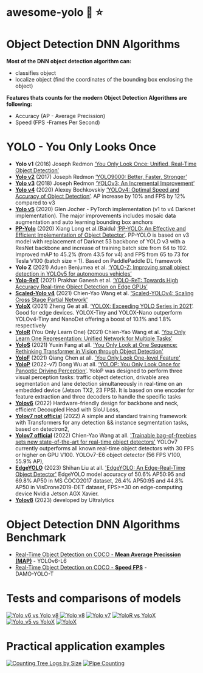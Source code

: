 # awesome-yolo :rocket: :star:


# Object Detection DNN Algorithms

**Most of the DNN object detection algorithm can:**
- classifies object
- localize object (find the coordinates of the bounding box enclosing the object)

**Features thats counts for the modern Object Detection Algorithms are following:**
- Accuracy (AP - Average Precission)
- Speed (FPS -Frames Per Second)

# YOLO - You Only Looks Once
- **Yolo v1** (2016) Joseph Redmon [‘You Only Look Once: Unified, Real-Time Object Detection’](https://arxiv.org/abs/1506.02640)
- [**Yolo v2**](https://github.com/longcw/yolo2-pytorch) (2017) Joseph Redmon [‘YOLO9000: Better, Faster, Stronger’](https://arxiv.org/abs/1612.08242)
- [**Yolo v3**](https://github.com/ultralytics/yolov3) (2018) Joseph Redmon [‘YOLOv3: An Incremental Improvement’](https://arxiv.org/abs/1804.02767)
- [**Yolo v4**](https://github.com/AlexeyAB/darknet) (2020) Alexey Bochkovskiy [‘YOLOv4: Optimal Speed and Accuracy of Object Detection’](https://arxiv.org/abs/2004.10934). AP increase by 10% and FPS by 12% compared to v3
- [**Yolo v5**](https://github.com/ultralytics/yolov5) (2020) Glen Jocher - PyTorch implementation (v1 to v4 Darknet implementation). The major improvements includes mosaic data augmentation and auto learning bounding box anchors
- [**PP-Yolo**](https://github.com/PaddlePaddle/PaddleDetection) (2020) Xiang Long et al.(Baidu) [‘PP-YOLO: An Effective and Efficient Implementation of Object Detector’](https://arxiv.org/abs/2007.12099). PP-YOLO is based on v3 model with replacement of Darknet 53 backbone of YOLO v3 with a ResNet backbone and increase of training batch size from 64 to 192. Improved mAP to 45.2% (from 43.5 for v4) and FPS from 65 to 73 for Tesla V100 (batch size = 1). Based on PaddlePaddle DL framework
- **Yolo Z** (2021) Aduen Benjumea et al. [‘YOLO-Z: Improving small object detection in YOLOv5 for autonomous vehicles’](https://arxiv.org/abs/2112.11798v2)
- [**Yolo-ReT**](https://github.com/guotao0628/yoloret) (2021) Prakhar Ganesh et al. [‘YOLO-ReT: Towards High Accuracy Real-time Object Detection on Edge GPUs’](https://arxiv.org/abs/2110.13713)
- [**Scaled-Yolo v4**](https://github.com/WongKinYiu/ScaledYOLOv4) (2021) Chien-Yao Wang et al. ['Scaled-YOLOv4: Scaling Cross Stage Partial Network'](https://arxiv.org/abs/2011.08036)
- [**YoloX**](https://github.com/Megvii-BaseDetection/YOLOX) (2021) Zheng Ge at all. [‘YOLOX: Exceeding YOLO Series in 2021’](https://arxiv.org/abs/2107.08430). Good for edge devices. YOLOX-Tiny and YOLOX-Nano outperform YOLOv4-Tiny and NanoDet offering a boost of 10.1% and 1.8% respectively
- [**YoloR**](https://github.com/WongKinYiu/yolor) (You Only Learn One) (2021) Chien-Yao Wang et al. [‘You Only Learn One Representation: Unified Network for Multiple Tasks’](https://arxiv.org/abs/2105.04206)
- [**YoloS**](https://github.com/hustvl/YOLOShttps://github.com/hustvl/YOLOS) (2021) Yuxin Fang at all. ['You Only Look at One Sequence: Rethinking Transformer in Vision through Object Detection'](https://arxiv.org/abs/2106.00666v3)
- [**YoloF**](https://github.com/megvii-model/YOLOF) (2021) Qiang Chen at all. ['You Only Look One-level Feature'](https://arxiv.org/abs/2103.09460) 
- [**YoloP**](https://github.com/hustvl/YOLOP) (2022-v7) Dong Wu at all. [‘YOLOP: You Only Look Once for Panoptic Driving Perception’](https://arxiv.org/abs/2108.11250). YoloP was designed to perform three visual perception tasks: traffic object detection, drivable area segmentation and lane detection simultaneously in real-time on an embedded device (Jetson TX2, 23 FPS). It is based on one encoder for feature extraction and three decoders to handle the specific tasks
- [**Yolov6**](https://github.com/meituan/YOLOv6) (2022) Hardware-friendly design for backbone and neck, efficient Decoupled Head with SIoU Loss,
- [**Yolov7 not official**](https://github.com/jinfagang/yolov7) (2022) A simple and standard training framework with Transformers for any detection && instance segmentation tasks, based on detectron2,
- [**Yolov7 official**](https://github.com/WongKinYiu/yolov77) (2022) Chien-Yao Wang at all. ['Trainable bag-of-freebies sets new state-of-the-art for real-time object detectors'](https://arxiv.org/abs/2207.02696) YOLOv7 currently outperforms all known real-time object detectors with 30 FPS or higher on GPU V100. YOLOv7-E6 object detector (56 FPS V100, 55.9% AP),
- [**EdgeYOLO**](https://github.com/LSH9832/edgeyolo) (2023) Shihan Liu at all. ['EdgeYOLO: An Edge-Real-Time Object Detector'](https://arxiv.org/abs/2302.07483) EdgeYOLO model accuracy of 50.6% AP50:95 and 69.8% AP50 in MS COCO2017 dataset, 26.4% AP50:95 and 44.8% AP50 in VisDrone2019-DET dataset, FPS>=30 on edge-computing device Nvidia Jetson AGX Xavier.
- [**Yolov8**](https://github.com/ultralytics/ultralytics) (2023) developed by Ultralytics

# Object Detection DNN Algorithms Benchmark

- [Real-Time Object Detection on COCO - **Mean Average Precission (MAP)**](https://paperswithcode.com/sota/real-time-object-detection-on-coco) - YOLOv6-L6
- [Real-Time Object Detection on COCO - **Speed FPS**](https://paperswithcode.com/sota/real-time-object-detection-on-coco?metric=FPS%20(V100%2C%20b%3D1)) - 	
DAMO-YOLO-T

# Tests and comparisons of models
[![**Yolo v6 vs Yolo v8**](https://img.youtube.com/vi/hG6kQHeMyz0/0.jpg)](https://youtu.be/hG6kQHeMyz0)
[![**Yolo v8**](https://img.youtube.com/vi/5jEuWE1Z5Po/0.jpg)](https://www.youtube.com/watch?v=5jEuWE1Z5Po)
[![**Yolo v7**](https://img.youtube.com/vi/2NRuwKj2HL8/0.jpg)](https://www.youtube.com/watch?v=2NRuwKj2HL8)
[![**YoloR vs YoloX**](https://img.youtube.com/vi/Qm3GTj2I_Kk/0.jpg)](https://www.youtube.com/watch?v=Qm3GTj2I_Kk)
[![**Yolo_v5 vs YoloX**](https://img.youtube.com/vi/V6wIxnfOJCs/0.jpg)](https://www.youtube.com/watch?v=V6wIxnfOJCs)
[![**YoloX**](https://img.youtube.com/vi/m7yRGpjiatM/0.jpg)](https://www.youtube.com/watch?v=m7yRGpjiatM)

# Practical application examples
[![**Counting Tree Logs by Size**](https://img.youtube.com/vi/AocLsvLPAqk/0.jpg)](https://www.youtube.com/watch?v=AocLsvLPAqk)
[![**Pipe Counting**](https://img.youtube.com/vi/4ONcSj6-S8k/0.jpg)](https://www.youtube.com/watch?v=4ONcSj6-S8k)
